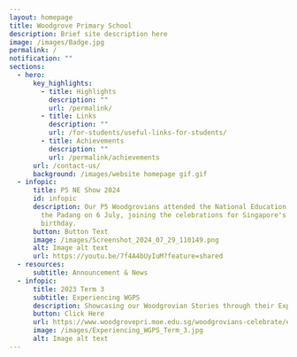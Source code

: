 ```yaml
---
layout: homepage
title: Woodgrove Primary School
description: Brief site description here
image: /images/Badge.jpg
permalink: /
notification: ""
sections:
  - hero:
      key_highlights:
        - title: Highlights
          description: ""
          url: /permalink/
        - title: Links
          description: ""
          url: /for-students/useful-links-for-students/
        - title: Achievements
          description: ""
          url: /permalink/achievements
      url: /contact-us/
      background: /images/website homepage gif.gif
  - infopic:
      title: P5 NE Show 2024
      id: infopic
      description: Our P5 Woodgrovians attended the National Education (NE) Show at
        the Padang on 6 July, joining the celebrations for Singapore's 59th
        birthday.
      button: Button Text
      image: /images/Screenshot_2024_07_29_110149.png
      alt: Image alt text
      url: https://youtu.be/7f4A4bUyIuM?feature=shared
  - resources:
      subtitle: Announcement & News
  - infopic:
      title: 2023 Term 3
      subtitle: Experiencing WGPS
      description: Showcasing our Woodgrovian Stories through their Experiences
      button: Click Here
      url: https://www.woodgrovepri.moe.edu.sg/woodgrovians-celebrate/experiencing-wgps/
      image: /images/Experiencing_WGPS_Term_3.jpg
      alt: Image alt text
---
```

